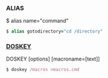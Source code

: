 ### ALIAS

$ alias name="command"

```ruby
$ alias gotodirectory="cd /directory"
```

### [DOSKEY](https://ss64.com/nt/doskey.html)

DOSKEY [options] [macroname=[text]]

```ruby
$ doskey /macros >macros.cmd
```